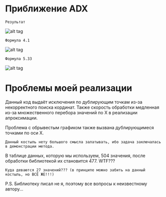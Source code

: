# Приближение ADX

    Результат

![alt tag](https://github.com/PC-SET/ADX_Approximation/blob/main/Image/0.jpg?raw=true "Графики")​

    Формула 4.1

![alt tag](https://github.com/PC-SET/ADX_Approximation/blob/main/Image/1.jpg?raw=true "4.1")​

    Формула 5.33

![alt tag](https://github.com/PC-SET/ADX_Approximation/blob/main/Image/2.jpg?raw=true "5.33")​

# Проблемы моей реализации

Данный код выдаёт исключения по дублирующим точкам из-за некорректного поиска кординат.
Также скорость обработки медленная из-за множественного перебора значений по X в реализации апроксимации.

Проблема с обрывестым графиком также вызвана дублирующимеся точками по оси X.

    Данный костыль нету большого смысла залатывать, ибо задача заключалась в демонстрации метода.

В таблице данных, которую мы используем, 504 значения, после обработки библиотекой их становится 477. WTF???

    Куда деваются 27 значений??? (в принципе можно забить на данный костыль, но ВСЁ ЖЕ!!!)

P.S. Библиотеку писал не я, поэтому все вопросы к неизвестному автору... 
